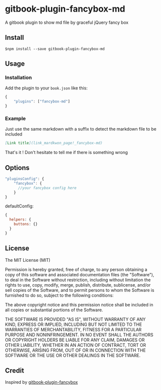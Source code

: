 # gitbook-plugin-fancybox-md

A gitbook plugin to show md file by graceful jQuery fancy box

## Install

```shell
$npm install --save gitbook-plugin-fancybox-md
```

## Usage

### Installation

Add the plugin to your `book.json` like this:

```javascript
{
    "plugins": ["fancybox-md"]
}
```

### Example

Just use the same markdown with a suffix to detect the markdown file to be included
```markdown
[Link title](link_mardkwon_page!_fancybox-md)
```

That's it ! Don't hesitate to tell me if there is something wrong

## Options

```javascript
"pluginsConfig": {
    "fancybox": {
      //your fancybox config here
    }
}
```

defaultConfig:

```javascript
{
  helpers: {
    buttons: {}
  }
}
```

## License

The MIT License (MIT)

Permission is hereby granted, free of charge, to any person obtaining a copy of this software and associated documentation files (the "Software"), to deal in the Software without restriction, including without limitation the rights to use, copy, modify, merge, publish, distribute, sublicense, and/or sell copies of the Software, and to permit persons to whom the Software is furnished to do so, subject to the following conditions:

The above copyright notice and this permission notice shall be included in all copies or substantial portions of the Software.

THE SOFTWARE IS PROVIDED "AS IS", WITHOUT WARRANTY OF ANY KIND, EXPRESS OR IMPLIED, INCLUDING BUT NOT LIMITED TO THE WARRANTIES OF MERCHANTABILITY, FITNESS FOR A PARTICULAR PURPOSE AND NONINFRINGEMENT. IN NO EVENT SHALL THE AUTHORS OR COPYRIGHT HOLDERS BE LIABLE FOR ANY CLAIM, DAMAGES OR OTHER LIABILITY, WHETHER IN AN ACTION OF CONTRACT, TORT OR OTHERWISE, ARISING FROM, OUT OF OR IN CONNECTION WITH THE SOFTWARE OR THE USE OR OTHER DEALINGS IN THE SOFTWARE.

## Credit

Inspired by [gitbook-plugin-fancybox](https://www.npmjs.com/package/gitbook-plugin-fancybox)

